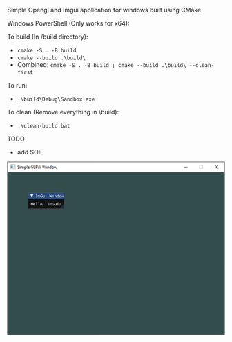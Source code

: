 Simple Opengl and Imgui application for windows built using CMake

Windows PowerShell (Only works for x64):

To build (In /build directory):
- `cmake -S . -B build`
- `cmake --build .\build\`
- Combined: `cmake -S . -B build ; cmake --build .\build\ --clean-first`

To run:
- `.\build\Debug\Sandbox.exe`

To clean (Remove everything in \build):
- `.\clean-build.bat`

TODO
- add SOIL

![alt text](./ScreenShots/Progress1.PNG)
